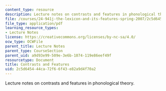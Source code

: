```yaml
---
content_type: resource
description: Lecture notes on contrasts and features in phonological theory.
file: /courses/24-941j-the-lexicon-and-its-features-spring-2007/2c5d645444ca72f66f43e82a9d4f70a2_lec7ef_contrast.pdf
file_type: application/pdf
learning_resource_types:
- Lecture Notes
license: https://creativecommons.org/licenses/by-nc-sa/4.0/
ocw_type: OCWFile
parent_title: Lecture Notes
parent_type: CourseSection
parent_uid: a9d93e99-509e-3e6b-1074-119e86eef49f
resourcetype: Document
title: Contrasts and Features
uid: 2c5d6454-44ca-72f6-6f43-e82a9d4f70a2
---
```

Lecture notes on contrasts and features in phonological theory.